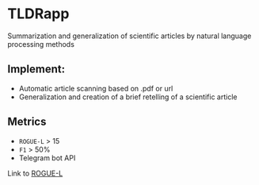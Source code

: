 # TLDRapp

Summarization and generalization of scientific articles by natural language processing methods

## Implement:
- Automatic article scanning based on .pdf or url
- Generalization and creation of a brief retelling of a scientific article

## Metrics 

* `ROGUE-L` > 15
* `F1` > 50%
* Telegram bot API

Link to [ROGUE-L](https://huggingface.co/spaces/evaluate-metric/rouge)